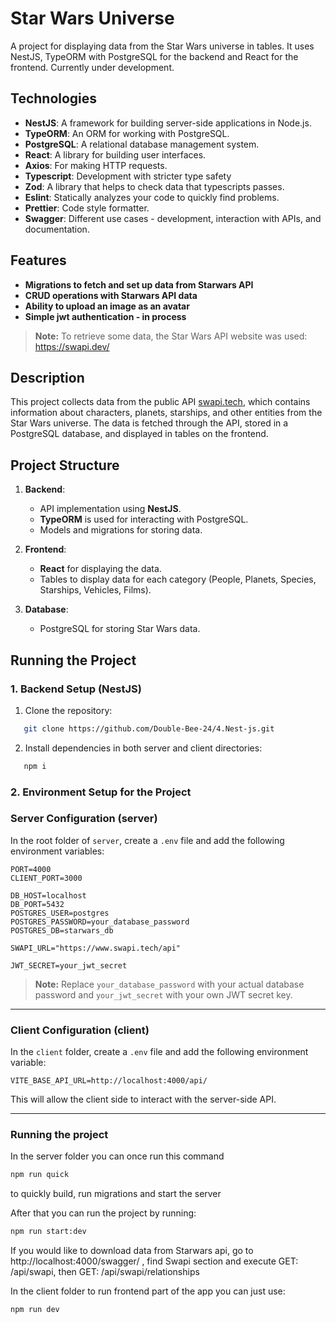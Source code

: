# Star Wars Universe

A project for displaying data from the Star Wars universe in tables. It uses NestJS, TypeORM with PostgreSQL for the backend and React for the frontend. Currently under development.

## Technologies

- **NestJS**: A framework for building server-side applications in Node.js.
- **TypeORM**: An ORM for working with PostgreSQL.
- **PostgreSQL**: A relational database management system.
- **React**: A library for building user interfaces.
- **Axios**: For making HTTP requests.
- **Typescript**: Development with stricter type safety
- **Zod**: A library that helps to check data that typescripts passes.
- **Eslint**: Statically analyzes your code to quickly find problems.
- **Prettier**: Code style formatter.
- **Swagger**: Different use cases - development, interaction with APIs, and documentation.

## Features

- **Migrations to fetch and set up data from Starwars API**
- **CRUD operations with Starwars API data**
- **Ability to upload an image as an avatar**
- **Simple jwt authentication - in process**

> **Note:** To retrieve some data, the Star Wars API website was used: https://swapi.dev/

## Description

This project collects data from the public API [swapi.tech](https://www.swapi.tech/), which contains information about characters, planets, starships, and other entities from the Star Wars universe. The data is fetched through the API, stored in a PostgreSQL database, and displayed in tables on the frontend.

## Project Structure

1. **Backend**:

   - API implementation using **NestJS**.
   - **TypeORM** is used for interacting with PostgreSQL.
   - Models and migrations for storing data.

2. **Frontend**:
   - **React** for displaying the data.
   - Tables to display data for each category (People, Planets, Species, Starships, Vehicles, Films).
3. **Database**:
   - PostgreSQL for storing Star Wars data.

## Running the Project

### 1. Backend Setup (NestJS)

1. Clone the repository:

```bash
   git clone https://github.com/Double-Bee-24/4.Nest-js.git
```

2. Install dependencies in both server and client directories:

```bash
   npm i
```

### 2. Environment Setup for the Project

### Server Configuration (server)

In the root folder of `server`, create a `.env` file and add the following environment variables:

```
PORT=4000
CLIENT_PORT=3000

DB_HOST=localhost
DB_PORT=5432
POSTGRES_USER=postgres
POSTGRES_PASSWORD=your_database_password
POSTGRES_DB=starwars_db

SWAPI_URL="https://www.swapi.tech/api"

JWT_SECRET=your_jwt_secret
```

> **Note:** Replace `your_database_password` with your actual database password and `your_jwt_secret` with your own JWT secret key.

---

### Client Configuration (client)

In the `client` folder, create a `.env` file and add the following environment variable:

```
VITE_BASE_API_URL=http://localhost:4000/api/
```

This will allow the client side to interact with the server-side API.

---

### Running the project

In the server folder you can once run this command

```bash
npm run quick
```

to quickly build, run migrations and start the server

After that you can run the project by running:

```bash
npm run start:dev
```

If you would like to download data from Starwars api, go to http://localhost:4000/swagger/ , find Swapi section and execute GET: /api/swapi, then GET: /api/swapi/relationships

In the client folder to run frontend part of the app you can just use:

```bash
npm run dev
```

